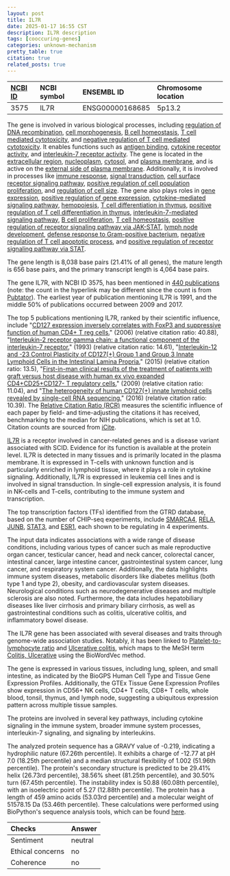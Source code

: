 ```yaml
---
layout: post
title: IL7R
date: 2025-01-17 16:55 CST
description: IL7R description
tags: [cooccuring-genes]
categories: unknown-mechanism
pretty_table: true
citation: true
related_posts: true
---
```




| [NCBI ID](https://www.ncbi.nlm.nih.gov/gene/3575) | NCBI symbol | ENSEMBL ID | Chromosome location |
| :-------- | :------- | :-------- | :------- |
| 3575  | IL7R | ENSG00000168685 | 5p13.2 |



The gene is involved in various biological processes, including [regulation of DNA recombination](https://amigo.geneontology.org/amigo/term/GO:0000018), [cell morphogenesis](https://amigo.geneontology.org/amigo/term/GO:0000902), [B cell homeostasis](https://amigo.geneontology.org/amigo/term/GO:0001782), [T cell mediated cytotoxicity](https://amigo.geneontology.org/amigo/term/GO:0001913), and [negative regulation of T cell mediated cytotoxicity](https://amigo.geneontology.org/amigo/term/GO:0001915). It enables functions such as [antigen binding](https://amigo.geneontology.org/amigo/term/GO:0003823), [cytokine receptor activity](https://amigo.geneontology.org/amigo/term/GO:0004896), and [interleukin-7 receptor activity](https://amigo.geneontology.org/amigo/term/GO:0004917). The gene is located in the [extracellular region](https://amigo.geneontology.org/amigo/term/GO:0005576), [nucleoplasm](https://amigo.geneontology.org/amigo/term/GO:0005654), [cytosol](https://amigo.geneontology.org/amigo/term/GO:0005829), and [plasma membrane](https://amigo.geneontology.org/amigo/term/GO:0005886), and is active on the [external side of plasma membrane](https://amigo.geneontology.org/amigo/term/GO:0009897). Additionally, it is involved in processes like [immune response](https://amigo.geneontology.org/amigo/term/GO:0006955), [signal transduction](https://amigo.geneontology.org/amigo/term/GO:0007165), [cell surface receptor signaling pathway](https://amigo.geneontology.org/amigo/term/GO:0007166), [positive regulation of cell population proliferation](https://amigo.geneontology.org/amigo/term/GO:0008284), and [regulation of cell size](https://amigo.geneontology.org/amigo/term/GO:0008361). The gene also plays roles in [gene expression](https://amigo.geneontology.org/amigo/term/GO:0010467), [positive regulation of gene expression](https://amigo.geneontology.org/amigo/term/GO:0010628), [cytokine-mediated signaling pathway](https://amigo.geneontology.org/amigo/term/GO:0019221), [hemopoiesis](https://amigo.geneontology.org/amigo/term/GO:0030097), [T cell differentiation in thymus](https://amigo.geneontology.org/amigo/term/GO:0033077), [positive regulation of T cell differentiation in thymus](https://amigo.geneontology.org/amigo/term/GO:0033089), [interleukin-7-mediated signaling pathway](https://amigo.geneontology.org/amigo/term/GO:0038111), [B cell proliferation](https://amigo.geneontology.org/amigo/term/GO:0042100), [T cell homeostasis](https://amigo.geneontology.org/amigo/term/GO:0043029), [positive regulation of receptor signaling pathway via JAK-STAT](https://amigo.geneontology.org/amigo/term/GO:0046427), [lymph node development](https://amigo.geneontology.org/amigo/term/GO:0048535), [defense response to Gram-positive bacterium](https://amigo.geneontology.org/amigo/term/GO:0050830), [negative regulation of T cell apoptotic process](https://amigo.geneontology.org/amigo/term/GO:0070233), and [positive regulation of receptor signaling pathway via STAT](https://amigo.geneontology.org/amigo/term/GO:1904894).


The gene length is 8,038 base pairs (21.41% of all genes), the mature length is 656 base pairs, and the primary transcript length is 4,064 base pairs.


The gene IL7R, with NCBI ID 3575, has been mentioned in [440 publications](https://pubmed.ncbi.nlm.nih.gov/?term=%22IL7R%22) (note: the count in the hyperlink may be different since the count is from [Pubtator](https://academic.oup.com/nar/article/47/W1/W587/5494727)). The earliest year of publication mentioning IL7R is 1991, and the middle 50% of publications occurred between 2009 and 2017.


The top 5 publications mentioning IL7R, ranked by their scientific influence, include "[CD127 expression inversely correlates with FoxP3 and suppressive function of human CD4+ T reg cells.](https://pubmed.ncbi.nlm.nih.gov/16818678)" (2006) (relative citation ratio: 40.88), "[Interleukin-2 receptor gamma chain: a functional component of the interleukin-7 receptor.](https://pubmed.ncbi.nlm.nih.gov/8266077)" (1993) (relative citation ratio: 14.61), "[Interleukin-12 and -23 Control Plasticity of CD127(+) Group 1 and Group 3 Innate Lymphoid Cells in the Intestinal Lamina Propria.](https://pubmed.ncbi.nlm.nih.gov/26187413)" (2015) (relative citation ratio: 13.5), "[First-in-man clinical results of the treatment of patients with graft versus host disease with human ex vivo expanded CD4+CD25+CD127- T regulatory cells.](https://pubmed.ncbi.nlm.nih.gov/19559653)" (2009) (relative citation ratio: 11.04), and "[The heterogeneity of human CD127(+) innate lymphoid cells revealed by single-cell RNA sequencing.](https://pubmed.ncbi.nlm.nih.gov/26878113)" (2016) (relative citation ratio: 10.39). The [Relative Citation Ratio (RCR)](https://journals.plos.org/plosbiology/article?id=10.1371/journal.pbio.1002541) measures the scientific influence of each paper by field- and time-adjusting the citations it has received, benchmarking to the median for NIH publications, which is set at 1.0. Citation counts are sourced from [iCite](https://icite.od.nih.gov).


[IL7R](https://www.proteinatlas.org/ENSG00000168685-IL7R) is a receptor involved in cancer-related genes and is a disease variant associated with SCID. Evidence for its function is available at the protein level. IL7R is detected in many tissues and is primarily located in the plasma membrane. It is expressed in T-cells with unknown function and is particularly enriched in lymphoid tissue, where it plays a role in cytokine signaling. Additionally, IL7R is expressed in leukemia cell lines and is involved in signal transduction. In single-cell expression analysis, it is found in NK-cells and T-cells, contributing to the immune system and transcription.


The top transcription factors (TFs) identified from the GTRD database, based on the number of CHIP-seq experiments, include [SMARCA4](https://www.ncbi.nlm.nih.gov/gene/6597), [RELA](https://www.ncbi.nlm.nih.gov/gene/5970), [JUNB](https://www.ncbi.nlm.nih.gov/gene/3726), [STAT3](https://www.ncbi.nlm.nih.gov/gene/6774), and [ESR1](https://www.ncbi.nlm.nih.gov/gene/2099), each shown to be regulating in 4 experiments.



The input data indicates associations with a wide range of disease conditions, including various types of cancer such as male reproductive organ cancer, testicular cancer, head and neck cancer, colorectal cancer, intestinal cancer, large intestine cancer, gastrointestinal system cancer, lung cancer, and respiratory system cancer. Additionally, the data highlights immune system diseases, metabolic disorders like diabetes mellitus (both type 1 and type 2), obesity, and cardiovascular system diseases. Neurological conditions such as neurodegenerative diseases and multiple sclerosis are also noted. Furthermore, the data includes hepatobiliary diseases like liver cirrhosis and primary biliary cirrhosis, as well as gastrointestinal conditions such as colitis, ulcerative colitis, and inflammatory bowel disease.


The IL7R gene has been associated with several diseases and traits through genome-wide association studies. Notably, it has been linked to [Platelet-to-lymphocyte ratio](https://pubmed.ncbi.nlm.nih.gov/34469753) and [Ulcerative colitis](https://pubmed.ncbi.nlm.nih.gov/21297633), which maps to the MeSH term [Colitis, Ulcerative](https://meshb.nlm.nih.gov/record/ui?ui=D003093) using the BioWordVec method.


The gene is expressed in various tissues, including lung, spleen, and small intestine, as indicated by the BioGPS Human Cell Type and Tissue Gene Expression Profiles. Additionally, the GTEx Tissue Gene Expression Profiles show expression in CD56+ NK cells, CD4+ T cells, CD8+ T cells, whole blood, tonsil, thymus, and lymph node, suggesting a ubiquitous expression pattern across multiple tissue samples.


The proteins are involved in several key pathways, including cytokine signaling in the immune system, broader immune system processes, interleukin-7 signaling, and signaling by interleukins.



The analyzed protein sequence has a GRAVY value of -0.219, indicating a hydrophilic nature (67.26th percentile). It exhibits a charge of -12.77 at pH 7.0 (18.25th percentile) and a median structural flexibility of 1.002 (51.96th percentile). The protein's secondary structure is predicted to be 29.41% helix (26.73rd percentile), 38.56% sheet (81.25th percentile), and 30.50% turn (67.45th percentile). The instability index is 50.88 (60.08th percentile), with an isoelectric point of 5.27 (12.88th percentile). The protein has a length of 459 amino acids (53.03rd percentile) and a molecular weight of 51578.15 Da (53.46th percentile). These calculations were performed using BioPython's sequence analysis tools, which can be found [here](https://biopython.org/docs/1.75/api/Bio.SeqUtils.ProtParam.html).





| Checks    | Answer |
| :-------- | :------- |
| Sentiment  | neutral   |
| Ethical concerns | no     |
| Coherence    | no    |